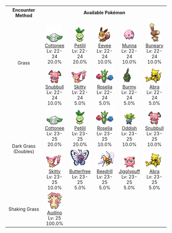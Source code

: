 <table><tr><th colspan="1">Encounter Method</th><th colspan="5" style = "text-align: center;">Available Pokémon</th></tr>
<tr><td rowspan="2" style="vertical-align: middle; word-wrap: break-word; text-align: center;">Grass</td><td style="text-align: center; vertical-align: bottom;"> <img src="../../img/animated/546.gif"> <br> <a href="../../pokemons/546">Cottonee</a> <br> Lv: 22-24 <br> 20.0% </td><td style="text-align: center; vertical-align: bottom;"> <img src="../../img/animated/548.gif"> <br> <a href="../../pokemons/548">Petilil</a> <br> Lv: 22-24 <br> 20.0% </td><td style="text-align: center; vertical-align: bottom;"> <img src="../../img/animated/133.gif"> <br> <a href="../../pokemons/133">Eevee</a> <br> Lv: 22-24 <br> 10.0% </td><td style="text-align: center; vertical-align: bottom;"> <img src="../../img/animated/517.gif"> <br> <a href="../../pokemons/517">Munna</a> <br> Lv: 22-24 <br> 10.0% </td><td style="text-align: center; vertical-align: bottom;"> <img src="../../img/animated/427.gif"> <br> <a href="../../pokemons/427">Buneary</a> <br> Lv: 22-24 <br> 10.0% </td></tr>
<tr><td style="text-align: center; vertical-align: bottom;"> <img src="../../img/animated/209.gif"> <br> <a href="../../pokemons/209">Snubbull</a> <br> Lv: 22-24 <br> 10.0% </td><td style="text-align: center; vertical-align: bottom;"> <img src="../../img/animated/300.gif"> <br> <a href="../../pokemons/300">Skitty</a> <br> Lv: 22-24 <br> 5.0% </td><td style="text-align: center; vertical-align: bottom;"> <img src="../../img/animated/315.gif"> <br> <a href="../../pokemons/315">Roselia</a> <br> Lv: 22-24 <br> 5.0% </td><td style="text-align: center; vertical-align: bottom;"> <img src="../../img/animated/412.gif"> <br> <a href="../../pokemons/412">Burmy</a> <br> Lv: 22-24 <br> 5.0% </td><td style="text-align: center; vertical-align: bottom;"> <img src="../../img/animated/63.gif"> <br> <a href="../../pokemons/063">Abra</a> <br> Lv: 22-24 <br> 5.0% </td></tr>
<tr><td rowspan="2" style="vertical-align: middle; word-wrap: break-word; text-align: center;">Dark Grass (Doubles)</td><td style="text-align: center; vertical-align: bottom;"> <img src="../../img/animated/546.gif"> <br> <a href="../../pokemons/546">Cottonee</a> <br> Lv: 23-25 <br> 20.0% </td><td style="text-align: center; vertical-align: bottom;"> <img src="../../img/animated/548.gif"> <br> <a href="../../pokemons/548">Petilil</a> <br> Lv: 23-25 <br> 20.0% </td><td style="text-align: center; vertical-align: bottom;"> <img src="../../img/animated/315.gif"> <br> <a href="../../pokemons/315">Roselia</a> <br> Lv: 23-25 <br> 10.0% </td><td style="text-align: center; vertical-align: bottom;"> <img src="../../img/animated/43.gif"> <br> <a href="../../pokemons/043">Oddish</a> <br> Lv: 23-25 <br> 10.0% </td><td style="text-align: center; vertical-align: bottom;"> <img src="../../img/animated/209.gif"> <br> <a href="../../pokemons/209">Snubbull</a> <br> Lv: 23-25 <br> 10.0% </td></tr>
<tr><td style="text-align: center; vertical-align: bottom;"> <img src="../../img/animated/300.gif"> <br> <a href="../../pokemons/300">Skitty</a> <br> Lv: 23-25 <br> 10.0% </td><td style="text-align: center; vertical-align: bottom;"> <img src="../../img/animated/12.gif"> <br> <a href="../../pokemons/012">Butterfree</a> <br> Lv: 23-25 <br> 5.0% </td><td style="text-align: center; vertical-align: bottom;"> <img src="../../img/animated/15.gif"> <br> <a href="../../pokemons/015">Beedrill</a> <br> Lv: 23-25 <br> 5.0% </td><td style="text-align: center; vertical-align: bottom;"> <img src="../../img/animated/39.gif"> <br> <a href="../../pokemons/039">Jigglypuff</a> <br> Lv: 23-25 <br> 5.0% </td><td style="text-align: center; vertical-align: bottom;"> <img src="../../img/animated/63.gif"> <br> <a href="../../pokemons/063">Abra</a> <br> Lv: 23-25 <br> 5.0% </td></tr>
<tr><td rowspan="1" style="vertical-align: middle; word-wrap: break-word; text-align: center;">Shaking Grass</td><td style="text-align: center; vertical-align: bottom;"> <img src="../../img/animated/531.gif"> <br> <a href="../../pokemons/531">Audino</a> <br> Lv: 25 <br> 100.0% </td><td></td><td></td><td></td><td></td></tr></table>